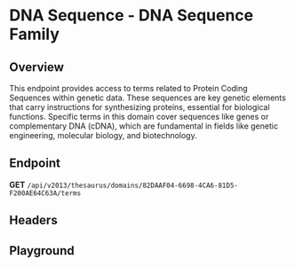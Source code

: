 <script setup>
import "@/style.css"
import SwaggerUI from "@/swagger/view/SwaggerUI.vue"
import swaggerJson from "@/swagger/json/thesaurus/dna-sequence/dna-sequence-family.json";

const swaggerSpecs = [
  { json:swaggerJson, protected: false },
];
</script>

# DNA Sequence - DNA Sequence Family

## Overview

This endpoint provides access to terms related to Protein Coding Sequences within genetic data. These sequences are key genetic elements that carry instructions for synthesizing proteins, essential for biological functions. Specific terms in this domain cover sequences like genes or complementary DNA (cDNA), which are fundamental in fields like genetic engineering, molecular biology, and biotechnology.


## Endpoint

**GET** `/api/v2013/thesaurus/domains/82DAAF04-6698-4CA6-81D5-F200AE64C63A/terms`

## Headers
<!--@include: @/../components/common/header/accept.md-->

## Playground

<SwaggerUI :swaggerSpecs="swaggerSpecs" />